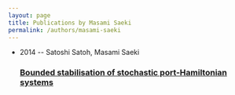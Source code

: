 ```yaml
---
layout: page
title: Publications by Masami Saeki
permalink: /authors/masami-saeki
---
```


<ul class="post-list">
<li><span class='post-meta'>2014 -- Satoshi Satoh, Masami Saeki</span><h3><a class='post-link' href="{{ site.baseurl }}/bounded-stabilisation-of-stochastic-port-hamiltonian-systems">Bounded stabilisation of stochastic port-Hamiltonian systems</a></h3></li>

</ul>
